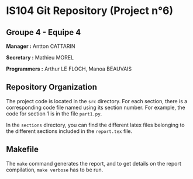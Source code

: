 # IS104 Git Repository (Project n°6)

## Groupe 4 - Equipe 4

**Manager :** Antton CATTARIN

**Secretary :** Mathieu MOREL

**Programmers :** Arthur LE FLOCH, Manoa BEAUVAIS

## Repository Organization

The project code is located in the `src` directory. For each section,
there is a corresponding code file named using its section number.
For example, the code for section 1 is in the file `part1.py`.

In the `sections` directory, you can find the different latex files
belonging to the different sections included in the `report.tex` file.

## Makefile
The `make` command generates the report, and to get details on the report compilation,
`make verbose` has to be run.
